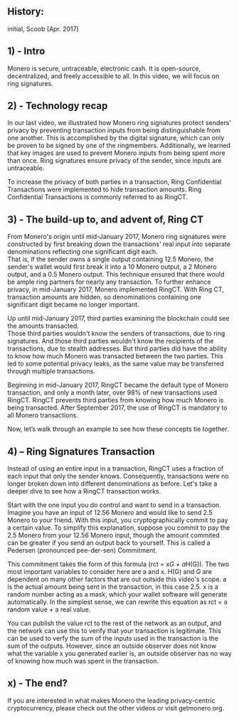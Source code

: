 ## History:
initial, Scoob (Apr. 2017)

## 1) - Intro

Monero is secure, untraceable, electronic cash. It is open-source, decentralized, and freely accessible to all.
In this video, we will focus on ring signatures.
 
## 2) - Technology recap
 
In our last video, we illustrated how Monero ring signatures protect senders' privacy by preventing transaction inputs from being distinguishable from one another.
This is accomplished by the digital signature, which can only be proven to be signed by one of the ringmembers.
Additionally, we learned that key images are used to prevent Monero inputs from being spent more than once.
Ring signatures ensure privacy of the sender, since inputs are untraceable.

To increase the privacy of both parties in a transaction, Ring Confidential Transactions were implemented to hide transaction amounts.
Ring Confidential Transactions is commonly referred to as RingCT.

## 3) - The build-up to, and advent of, Ring CT

From Monero's origin until mid-January 2017, Monero ring signatures were constructed by first breaking down the transactions' real input into separate denominations reflecting one significant digit each.  
That is, if the sender owns a single output containing 12.5 Monero, the sender's wallet would first break it into a 10 Monero output, a 2 Monero output, and a 0.5 Monero output. 
This technique ensured that there would be ample ring partners for nearly any transaction.
To further enhance privacy, in mid-January 2017, Monero implemented RingCT.
With Ring CT, transaction amounts are hidden, so denominations containing one significant digit became no longer important.

Up until mid-January 2017, third parties examining the blockchain could see the amounts transacted.  
Those third parties wouldn't know the senders of transactions, due to ring signatures.
And those third parties wouldn't know the recipients of the transactions, due to stealth addresses.
But third parties did have the ability to know how much Monero was transacted between the two parties.
This led to some potential privacy leaks, as the same value may be transferred through multiple transactions.

Beginning in mid-January 2017, RingCT became the default type of Monero transaction, and only a month later, over 98% of new transactions used RingCT.
RingCT prevents third parties from knowing how much Monero is being transacted.
After September 2017, the use of RingCT is mandatory to all Monero transactions.

Now, let’s walk through an example to see how these concepts tie together.

## 4) – Ring Signatures Transaction

Instead of using an entire input in a transaction, RingCT uses a fraction of each input that only the sender knows.
Consequently, transactions were no longer broken down into different denominations as before.
Let's take a deeper dive to see how a RingCT transaction works.

Start with the one input you do control and want to send in a transaction. Imagine you have an input of 12.56 Monero and would like to send 2.5 Monero to your friend.
With this input, you cryptographically commit to pay a certain value. To simplify this explanation, suppose you commit to pay the 2.5 Monero from your 12.56 Monero input, though the amount commited can be greater if you send an output back to yourself. This is called a Pedersen (pronounced pee-der-sen) Commitment.

This commitment takes the form of this formula (rct = x*G + a*H(G)).
The two most important variables to consider here are a and x.
H(G) and G are dependent on many other factors that are out outside this video's scope.
a is the actual amount being sent in the transaction, in this case 2.5.
x is a random number acting as a mask, which your wallet software will generate automatically.
In the simplest sense, we can rewrite this equation as rct = a random value + a real value.

You can publish the value rct to the rest of the network as an output, and the network can use this to verify that your transaction is legitimate. This can be used to verfy the sum of the inputs used in the transaction is the sum of the outputs.
However, since an outside observer does not know what the variable x you generated earlier is, an outside observer has no way of knowing how much was spent in the transaction.

## x) - The end?

If you are interested in what makes Monero the leading privacy-centric cryptocurrency, please check out the other videos or visit getmonero.org.
